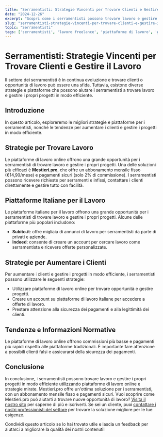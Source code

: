```yaml
---
title: "Serramentisti: Strategie Vincenti per Trovare Clienti e Gestire il Lavoro"
date: "2024-12-26"
excerpt: "Scopri come i serramentisti possono trovare lavoro e gestire i propri progetti in modo efficiente utilizzando piattaforme di lavoro freelance e italiane, prestando attenzione alla sicurezza dei pagamenti e alla legittimità dei clienti."
slug: "serramentisti-strategie-vincenti-per-trovare-clienti-e-gestire-il-lavoro"
topic: "Serramentisti"
tags: ['serramentisti', 'lavoro freelance', 'piattaforme di lavoro', 'gestione progetti']
---
```

# Serramentisti: Strategie Vincenti per Trovare Clienti e Gestire il Lavoro

Il settore dei serramentisti è in continua evoluzione e trovare clienti o opportunità di lavoro può essere una sfida. Tuttavia, esistono diverse strategie e piattaforme che possono aiutare i serramentisti a trovare lavoro e gestire i propri progetti in modo efficiente.

## Introduzione

In questo articolo, esploreremo le migliori strategie e piattaforme per i serramentisti, nonché le tendenze per aumentare i clienti e gestire i progetti in modo efficiente.

## Strategie per Trovare Lavoro

Le piattaforme di lavoro online offrono una grande opportunità per i serramentisti di trovare lavoro e gestire i propri progetti. Una delle soluzioni più efficaci è **Mestieri.pro**, che offre un abbonamento mensile fisso (€14,90/mese) e pagamenti sicuri (solo 2% di commissione). I serramentisti possono ricevere richieste per serramenti e infissi, contattare i clienti direttamente e gestire tutto con facilità.

## Piattaforme Italiane per il Lavoro

Le piattaforme italiane per il lavoro offrono una grande opportunità per i serramentisti di trovare lavoro e gestire i propri progetti. Alcune delle piattaforme più popolari includono:

* **Subito.it**: offre migliaia di annunci di lavoro per serramentisti da parte di privati e aziende.
* **Indeed**: consente di creare un account per cercare lavoro come serramentista e ricevere offerte personalizzate.

## Strategie per Aumentare i Clienti

Per aumentare i clienti e gestire i progetti in modo efficiente, i serramentisti possono utilizzare le seguenti strategie:

* Utilizzare piattaforme di lavoro online per trovare opportunità e gestire progetti.
* Creare un account su piattaforme di lavoro italiane per accedere a offerte di lavoro.
* Prestare attenzione alla sicurezza dei pagamenti e alla legittimità dei clienti.

## Tendenze e Informazioni Normative

Le piattaforme di lavoro online offrono commissioni più basse e pagamenti più rapidi rispetto alle piattaforme tradizionali. È importante fare attenzione a possibili clienti falsi e assicurarsi della sicurezza dei pagamenti.

## Conclusione

In conclusione, i serramentisti possono trovare lavoro e gestire i propri progetti in modo efficiente utilizzando piattaforme di lavoro online e strategie mirate. Mestieri.pro offre un'ottima soluzione per i serramentisti, con un abbonamento mensile fisso e pagamenti sicuri. 
Vuoi scoprire come Mestieri.pro può aiutarti a trovare nuove opportunità di lavoro? [Visita il nostro sito](https://mestieri.pro/info) per saperne di più e iscriverti. 
Se sei un cliente, puoi [contattare i nostri professionisti del settore](https://mestieri.pro) per trovare la soluzione migliore per le tue esigenze.

Condividi questo articolo se lo hai trovato utile e lascia un feedback per aiutarci a migliorare la qualità dei nostri contenuti!